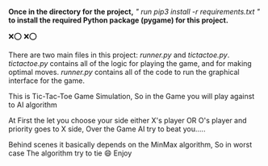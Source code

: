 **Once in the directory for the project,** *" run pip3 install -r requirements.txt "* **to install the required Python package (pygame) for this project.**


:x::o: :x::o:

There are two main files in this project: *runner.py* and *tictactoe.py*. *tictactoe.py* contains all of the logic for playing the game, and for making optimal moves. *runner.py* contains all of the code to run the graphical interface for the game.

This is Tic-Tac-Toe Game Simulation, So in the Game you will  play against to AI algorithm 

  At First the let you choose your side either X's player OR O's player 
  and priority goes to X side, Over the Game AI try to beat you.....


Behind scenes it basically depends on the MinMax algorithm, So in worst case The algorithm try to tie :smile: Enjoy
